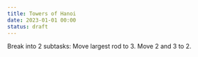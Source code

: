 ```yaml
---
title: Towers of Hanoi
date: 2023-01-01 00:00
status: draft
---
```


Break into 2 subtasks:
Move largest rod to 3.
Move 2 and 3 to 2.

